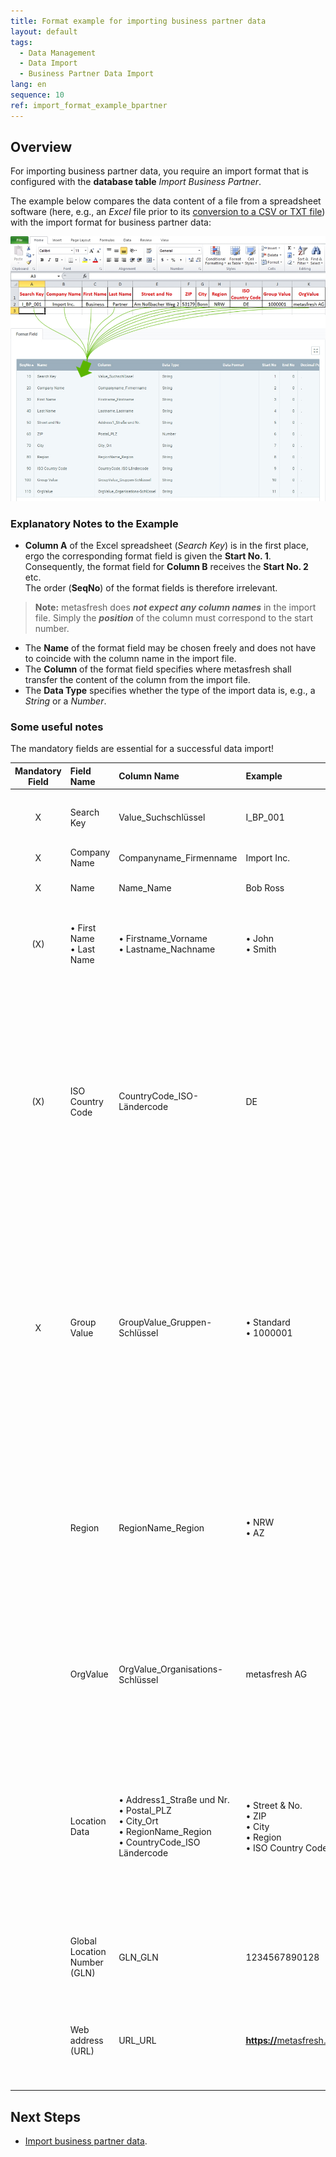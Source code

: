 ```yaml
---
title: Format example for importing business partner data
layout: default
tags:
  - Data Management
  - Data Import
  - Business Partner Data Import
lang: en
sequence: 10
ref: import_format_example_bpartner
---
```


## Overview
For importing business partner data, you require an import format that is configured with the **database table** *Import Business Partner*.

The example below compares the data content of a file from a spreadsheet software (here, e.g., an *Excel* file prior to its [conversion to a CSV or TXT file](Import_file_useful_tips)) with the import format for business partner data:

![](assets/BPartner_import_Excel_table_Format.png)

### Explanatory Notes to the Example
- **Column A** of the Excel spreadsheet (*Search Key*) is in the first place, ergo the corresponding format field is given the **Start No. 1**. Consequently, the format field for **Column B** receives the **Start No. 2** etc.<br> The order (**SeqNo**) of the format fields is therefore irrelevant.
 >**Note:** metasfresh does ***not expect any column names*** in the import file. Simply the ***position*** of the column must correspond to the start number.

- The **Name** of the format field may be chosen freely and does not have to coincide with the column name in the import file.
- The **Column** of the format field specifies where metasfresh shall transfer the content of the column from the import file.
- The **Data Type** specifies whether the type of the import data is, e.g., a *String* or a *Number*.

### Some useful notes
The mandatory fields are essential for a successful data import!

| Mandatory Field | Field Name | Column Name | Example | Note |
| :---: | :--- | :--- | :--- | :--- |
| X | Search Key | Value_Suchschlüssel | I_BP_001 | Business partner search key (unique alphanumeric string) |
| X | Company Name | Companyname_Firmenname | Import Inc. | Company name |
| X | Name | Name_Name | Bob Ross | Partner name (for individuals) |
| (X) | •&nbsp;First Name<br> •&nbsp;Last Name | •&nbsp;Firstname_Vorname<br> •&nbsp;Lastname_Nachname | •&nbsp;John<br> •&nbsp;Smith | This information is only required in connection with **contacts** to be imported. |
| (X) | ISO Country Code | CountryCode_ISO-Ländercode | DE | DE = Germany (Ger.: _**De**utschland_)<br> Two-letter country code (in acc. with ISO 3166-1 alpha-2).<br>This information is only required in connection with addresses to be imported.<br> (*You can look up the ISO country code under "[Country, Region](Menu)" in the menu.*) |
| X | Group Value | GroupValue_Gruppen-Schlüssel	| •&nbsp;Standard<br> •&nbsp;1000001 | **Search Key** of the business partner group.<br> ***Attention:*** Not the name!<br> First add the business partner group and then use the search key here.<br> (*You can look up the search key in the respective entry under "[Business Partner Group](Menu)" in the menu.*) |
|  | Region | RegionName_Region | •&nbsp;NRW<br> •&nbsp;AZ | NRW = **N**orth **R**hine-**W**estphalia<br> AZ = **A**ri**z**ona<br> (*You can look up the acronym (**Name**) of a region under the record tab "Region" of the respective country entry under "[Country, Region](Menu)" in the menu.*) |
|  | OrgValue | OrgValue_Organisations-Schlüssel | metasfresh AG | **Search Key** of the organization.<br> ***Attention:*** Not the name!<br> (*You can look up the search key under "[Organization](Menu)" in the menu.*) |
|  | Location Data | •&nbsp;Address1_Straße und Nr.<br> •&nbsp;Postal_PLZ<br> •&nbsp;City_Ort<br> •&nbsp;RegionName_Region<br> •&nbsp;CountryCode_ISO Ländercode | •&nbsp;Street & No.<br> •&nbsp;ZIP<br> •&nbsp;City<br> •&nbsp;Region<br> •&nbsp;ISO Country Code | For [location data](Add_address_tab) to be imported, at least **City** and **ISO Country Code** must be provided.<br><br> Location data, such as **Street & House No.**, **ZIP** or **Region**, will not be imported unless both **City** and **ISO Country Code** are provided. |
|  | Global Location Number (GLN) | GLN_GLN | 1234567890128 | In order to import a **GLN**, both **City** and **ISO Country Code** are required. |
|  | Web address (URL) | URL_URL | <a href="https://metasfresh.com/en/" title="metasfresh Homepage" target="blank"><strong>https://</strong>metasfresh.com/</a> | For a **URL** to work after import, make sure it begins with the Internet protocol acronym (e.g., `https://`). |

## Next Steps
- [Import business partner data](Import_bpartner_data).
